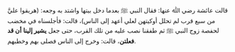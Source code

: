 قالت عائشة رضي ﷲ عنها: فقال النبي ﷺ بعدما دخل بيتها واشتد به وجعه: (هريقوا عليَّ من سبع قرب لم تحلل أوكيتهن لعلي أعهد إلى الناس)، قالت: فأجلسناه في مخضب لحفصة زوج النبي ﷺ ثم طفقنا نصب عليه من تلك القرب، حتى جعل **يشير إلينا** **أن قد فعلتن**، قالت: وخرج إلى الناس فصلى بهم وخطبهم.